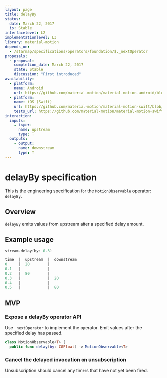 ```yaml
---
layout: page
title: delayBy
status:
  date: March 22, 2017
  is: Stable
interfacelevel: L2
implementationlevel: L3
library: material-motion
depends_on:
  - /starmap/specifications/operators/foundation/$._nextOperator
proposals:
  - proposal:
    completion_date: March 22, 2017
    state: Stable
    discussion: "First introduced"
availability:
  - platform:
    name: Android
    url: https://github.com/material-motion/material-motion-android/blob/develop/library/src/main/java/com/google/android/material/motion/operators/DelayBy.java
  - platform:
    name: iOS (Swift)
    url: https://github.com/material-motion/material-motion-swift/blob/develop/src/operators/delayBy.swift
    tests_url: https://github.com/material-motion/material-motion-swift/blob/develop/tests/unit/operator/delayTests.swift
interaction:
  inputs:
    - input:
      name: upstream
      type: T
  outputs:
    - output:
      name: downstream
      type: T
---
```


# delayBy specification

This is the engineering specification for the `MotionObservable` operator: `delayBy`.

## Overview

`delayBy` emits values from upstream after a specified delay amount.

## Example usage

```swift
stream.delay(by: 0.3)

time  |  upstream  |  downstream
0     |  20        |  
0.1   |            |  
0.2   |  80        |  
0.3   |            |  20
0.4   |            |  
0.5   |            |  80
```

## MVP

### Expose a delayBy operator API

Use `_nextOperator` to implement the operator. Emit values after the specified delay has passed.

```swift
class MotionObservable<T> {
  public func delay(by: CGFloat) -> MotionObservable<T>
```

### Cancel the delayed invocation on unsubscription

Unsubscription should cancel any timers that have not yet been fired.
